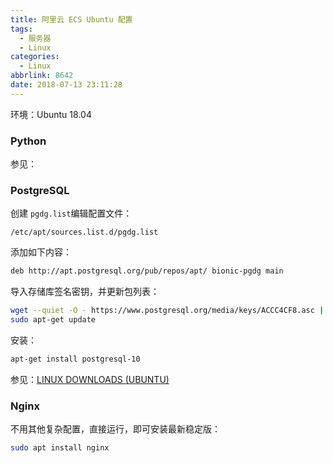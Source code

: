 ```yaml
---
title: 阿里云 ECS Ubuntu 配置
tags:
  - 服务器
  - Linux
categories:
  - Linux
abbrlink: 8642
date: 2018-07-13 23:11:28
---
```


环境：Ubuntu 18.04

### Python

参见：

### PostgreSQL

创建 `pgdg.list`编辑配置文件：

    /etc/apt/sources.list.d/pgdg.list

添加如下内容：

```bash
deb http://apt.postgresql.org/pub/repos/apt/ bionic-pgdg main
```

导入存储库签名密钥，并更新包列表：

```bash
wget --quiet -O - https://www.postgresql.org/media/keys/ACCC4CF8.asc | sudo apt-key add -
sudo apt-get update
```

安装：

```bash
apt-get install postgresql-10
```

参见：[LINUX DOWNLOADS (UBUNTU)](https://www.postgresql.org/download/linux/ubuntu/)

### Nginx

不用其他复杂配置，直接运行，即可安装最新稳定版：

```bash
sudo apt install nginx
```
